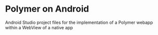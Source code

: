 # Polymer on Android

Android Studio project files for the implementation of a Polymer webapp within a WebView of a native app
